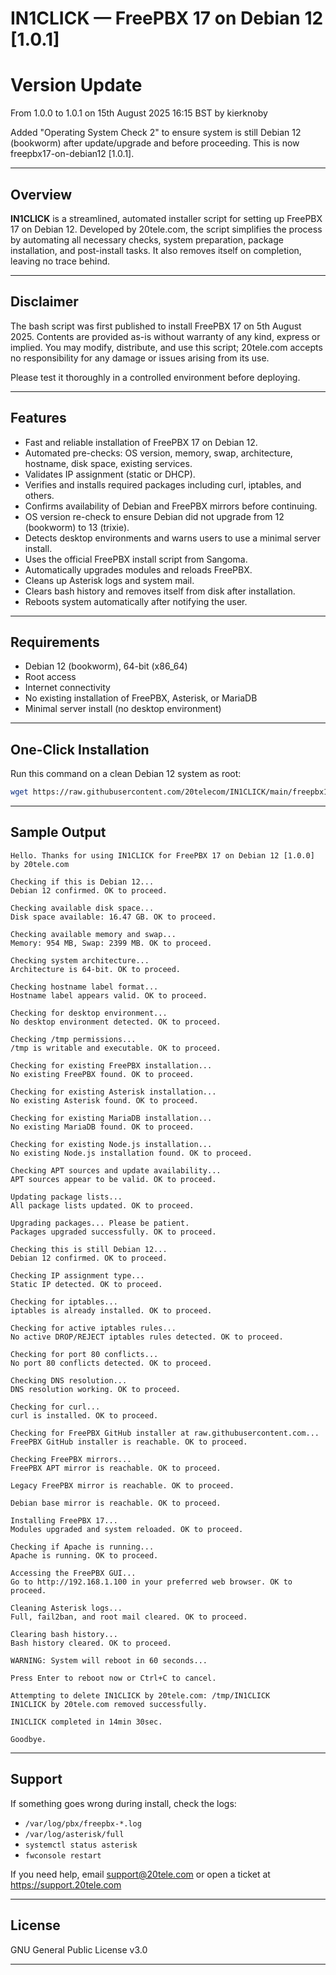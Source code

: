 # IN1CLICK — FreePBX 17 on Debian 12 [1.0.1]

# Version Update

From 1.0.0 to 1.0.1 on 15th August 2025 16:15 BST by kierknoby

Added "Operating System Check 2" to ensure system is still Debian 12 (bookworm) after update/upgrade and before proceeding. This is now freepbx17-on-debian12 [1.0.1].

---

## Overview

**IN1CLICK** is a streamlined, automated installer script for setting up FreePBX 17 on Debian 12. Developed by 20tele.com, the script simplifies the process by automating all necessary checks, system preparation, package installation, and post-install tasks. It also removes itself on completion, leaving no trace behind.

---

## Disclaimer

The bash script was first published to install FreePBX 17 on 5th August 2025. Contents are provided as-is without warranty of any kind, express or implied. You may modify, distribute, and use this script; 20tele.com accepts no responsibility for any damage or issues arising from its use.

Please test it thoroughly in a controlled environment before deploying.

---

## Features

- Fast and reliable installation of FreePBX 17 on Debian 12.
- Automated pre-checks: OS version, memory, swap, architecture, hostname, disk space, existing services.
- Validates IP assignment (static or DHCP).
- Verifies and installs required packages including curl, iptables, and others.
- Confirms availability of Debian and FreePBX mirrors before continuing.
- OS version re-check to ensure Debian did not upgrade from 12 (bookworm) to 13 (trixie).
- Detects desktop environments and warns users to use a minimal server install.
- Uses the official FreePBX install script from Sangoma.
- Automatically upgrades modules and reloads FreePBX.
- Cleans up Asterisk logs and system mail.
- Clears bash history and removes itself from disk after installation.
- Reboots system automatically after notifying the user.

---

## Requirements

- Debian 12 (bookworm), 64-bit (x86_64)
- Root access
- Internet connectivity
- No existing installation of FreePBX, Asterisk, or MariaDB
- Minimal server install (no desktop environment)

---

## One-Click Installation

Run this command on a clean Debian 12 system as root:

```bash
wget https://raw.githubusercontent.com/20telecom/IN1CLICK/main/freepbx17-on-debian12 -O /tmp/IN1CLICK && chmod +x /tmp/IN1CLICK && /tmp/IN1CLICK
```

---

## Sample Output

```
Hello. Thanks for using IN1CLICK for FreePBX 17 on Debian 12 [1.0.0] by 20tele.com

Checking if this is Debian 12...
Debian 12 confirmed. OK to proceed.

Checking available disk space...
Disk space available: 16.47 GB. OK to proceed.

Checking available memory and swap...
Memory: 954 MB, Swap: 2399 MB. OK to proceed.

Checking system architecture...
Architecture is 64-bit. OK to proceed.

Checking hostname label format...
Hostname label appears valid. OK to proceed.

Checking for desktop environment...
No desktop environment detected. OK to proceed.

Checking /tmp permissions...
/tmp is writable and executable. OK to proceed.

Checking for existing FreePBX installation...
No existing FreePBX found. OK to proceed.

Checking for existing Asterisk installation...
No existing Asterisk found. OK to proceed.

Checking for existing MariaDB installation...
No existing MariaDB found. OK to proceed.

Checking for existing Node.js installation...
No existing Node.js installation found. OK to proceed.

Checking APT sources and update availability...
APT sources appear to be valid. OK to proceed.

Updating package lists...
All package lists updated. OK to proceed.

Upgrading packages... Please be patient.
Packages upgraded successfully. OK to proceed.

Checking this is still Debian 12...
Debian 12 confirmed. OK to proceed.

Checking IP assignment type...
Static IP detected. OK to proceed.

Checking for iptables...
iptables is already installed. OK to proceed.

Checking for active iptables rules...
No active DROP/REJECT iptables rules detected. OK to proceed.

Checking for port 80 conflicts...
No port 80 conflicts detected. OK to proceed.

Checking DNS resolution...
DNS resolution working. OK to proceed.

Checking for curl...
curl is installed. OK to proceed.

Checking for FreePBX GitHub installer at raw.githubusercontent.com...
FreePBX GitHub installer is reachable. OK to proceed.

Checking FreePBX mirrors...
FreePBX APT mirror is reachable. OK to proceed.

Legacy FreePBX mirror is reachable. OK to proceed.

Debian base mirror is reachable. OK to proceed.

Installing FreePBX 17...
Modules upgraded and system reloaded. OK to proceed.

Checking if Apache is running...
Apache is running. OK to proceed.

Accessing the FreePBX GUI...
Go to http://192.168.1.100 in your preferred web browser. OK to proceed.

Cleaning Asterisk logs...
Full, fail2ban, and root mail cleared. OK to proceed.

Clearing bash history...
Bash history cleared. OK to proceed.

WARNING: System will reboot in 60 seconds...

Press Enter to reboot now or Ctrl+C to cancel.

Attempting to delete IN1CLICK by 20tele.com: /tmp/IN1CLICK
IN1CLICK by 20tele.com removed successfully.

IN1CLICK completed in 14min 30sec.

Goodbye.
```

---

## Support

If something goes wrong during install, check the logs:

- `/var/log/pbx/freepbx-*.log`
- `/var/log/asterisk/full`
- `systemctl status asterisk`
- `fwconsole restart`

If you need help, email support@20tele.com or open a ticket at https://support.20tele.com

---

## License

GNU General Public License v3.0

---
